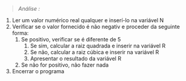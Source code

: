 > *Análise :*
1. Ler um valor numérico real qualquer e inserí-lo na variável N
2. Verificar se o valor fornecido é não negativ e proceder da seguinte forma:
    1. Se positivo, verificar se é diferente de 5
        1. Se sim, calcular a raiz quadrada e inserir na variável R
        2. Se não, calcular a raiz cúbica e inserir na variável R
        3. Apresentar o resultado da variável R
    2. Se não for positivo, não fazer nada
3. Encerrar o programa
